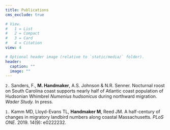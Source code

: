 ```yaml
---
title: Publications
cms_exclude: true

# View.
#   1 = List
#   2 = Compact
#   3 = Card
#   4 = Citation
view: 4

# Optional header image (relative to `static/media/` folder).
header:
  caption: ""
  image: ""
---
```


`2.` Sanders, F., **M. Handmaker**, A.S. Johnson & N.R. Senner. Nocturnal roost on South Carolina coast supports nearly half of Atlantic coast population of Hudsonian Whimbrel _Numenius hudsonicus_ during northward migration. _Wader Study._ In press.

`1.` Kamm MD, Lloyd-Evans TL, **Handmaker M**, Reed JM. A half-century of changes in migratory landbird numbers along coastal Massachusetts. _PLoS ONE._ 2019. 14(9): e0222232.
